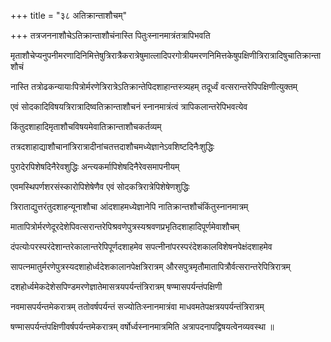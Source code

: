 +++
title = "३८ अतिक्रान्ताशौचम्"

+++
तत्रजननाशौचेऽतिक्रान्ताशौचंनास्ति पितुःस्नानमात्रंतत्रापिभवति

मृताशौचेप्यनुपनीमरणादिनिमित्तेषुत्रिरात्रैकरात्रेषुमात्लादिपरगोत्रीयमरणनिमित्तकेषुपक्षिणीत्रिरात्रादिषुचातिक्रान्ताशौचं

नास्ति तत्रोढकन्यायाःपित्रोर्मरणेत्रिरात्रेऽतिक्रान्तेपिदशाहान्तस्त्र्यहम् तदूर्ध्वं वत्सरान्तरेपिपक्षिणीत्युक्तम्

एवं सोदकादिविषयत्रिरात्रादिष्वतिक्रान्ताशौचनं स्नानमात्रंत्वं त्रापिकलान्तरेपिभवत्येव

किंतुदशाहादिमृताशौचविषयमेवातिक्रान्ताशौचकर्तव्यम्

तत्रदशाहाद्याशौचानांत्रिरात्रादीनांचतत्तदाशौचमध्येज्ञानेऽवशिष्टदिनैःशुद्धिः

पुरादेरपिशेषदिनैरेवशुद्धिः अन्त्यकर्मापिशेषदिनैरेवसमापनीयम्

एवमस्थिपर्णशरसंस्कारोपिशेषेणैव एवं सोदकत्रिरात्रेपिशेषेणशुद्धिः

त्रिराताद्युत्तरंतुदशाहन्यूनाशौचा आंदशाहमध्येज्ञानेपि नातिक्रान्तशौचंकिंतुस्नानमात्रम्

मातापित्रोर्मरणेदूरदेशेपिवत्सरान्तरेपिश्रवणेपुत्रस्यश्रवणप्रभृतिदशाहादिपूर्णमेवाशौचम्

दंपत्योःपरस्परंदेशान्तरेकालान्तरेपिपूर्णदशाहमेव सपत्‍नीनांपरस्परंदेशकालविशेषनपेक्षंदशाहमेव

सापत्नमातुर्मरणेपुत्रस्यदशाहोर्ध्वदेशकालानपेक्षत्रिरात्रम् औरसपुत्रमृतौमातापित्रौर्वत्सरान्तरेपित्रिरात्रम्

दशहोर्ध्वमेकदेशेसपिण्डमरणेज्ञातेमासत्रयपर्यन्तंत्रिरात्रम् षण्मासपर्यन्तंपक्षिणी

नवमासपर्यन्तमेकरात्रम् ततोवर्षपर्यन्तं सज्योतिःस्नानमात्रंवा माधवमतेपक्षत्रयपर्यन्तंत्रिरात्रम्

षण्मासपर्यन्तंपक्षिणीवर्षपर्यन्तमेकरात्रम् वर्षोर्ध्वस्नानमात्रमिति अत्रापदनापद्विषयत्वेनव्यवस्था ॥
